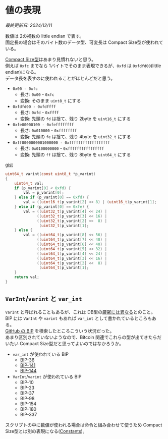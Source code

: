 # 値の表現

_最終更新日: 2024/12/11_

数値は 2の補数の little endian で表す。  
固定長の場合はそのバイト数のデータ型、可変長は Compact Size型が使われている。

[Compact Size型](https://en.bitcoin.it/wiki/Protocol_documentation#Variable_length_integer)はあまり見慣れないと思う。  
例えば `0xfc` までなら 1バイトでそのまま表現できるが、`0xfd` は `0xfdfd00`(little endian)になる。  
データ長を表すのに使われることがほとんどだと思う。

* `0x00 - 0xfc`
  * 長さ: `0x00` - `0xfc`
  * 変換: そのまま `uint8_t` にする
* `0xfdfd00 - 0xfdffff`
  * 長さ: `0xfd` - `0xffff`
  * 変換: 先頭の `fd` は捨て、残り 2byte を `uint16_t` にする
* `0xfe00000100 - 0xfeffffffff`
  * 長さ: `0x010000` - `0xffffffff`
  * 変換: 先頭の `fe` は捨て、残り 4byte を `uint32_t` にする
* `0xff0000000001000000 - 0xffffffffffffffffff`
  * 長さ: `0x0100000000` - `0xffffffffffffffff`
  * 変換: 先頭の `ff` は捨て、残り 8byte を `uint64_t` にする

[gist](https://gist.github.com/hirokuma/fc5476f1bcf310863428883c1d47c7d5)

```c
uint64_t varint(const uint8_t *p_varint)
{
    uint64_t val;
    if (p_varint[0] < 0xfd) {
        val = p_varint[0];
    } else if (p_varint[0] == 0xfd) {
        val = ((uint16_t)p_varint[2] << 8) | (uint16_t)p_varint[1];
    } else if (p_varint[0] == 0xfe) {
        val = ((uint32_t)p_varint[4] << 24) |
              ((uint32_t)p_varint[3] << 16) |
              ((uint32_t)p_varint[2] <<  8) |
               (uint32_t)p_varint[1];
    } else {
        val = ((uint64_t)p_varint[8] << 56) |
              ((uint64_t)p_varint[7] << 48) |
              ((uint64_t)p_varint[6] << 40) |
              ((uint64_t)p_varint[5] << 32) |
              ((uint64_t)p_varint[4] << 24) |
              ((uint64_t)p_varint[3] << 16) |
              ((uint64_t)p_varint[2] <<  8) |
               (uint64_t)p_varint[1];
    }
    return val;
}
```

## `VarInt`/`varint` と `var_int`

`VarInt` と呼ばれることもあるが、これは DB型の[厳密には異なる](https://learnmeabitcoin.com/technical/general/compact-size/#varint)とのこと。  
BIP には `VarInt` や `varint` もあれば `var_int` として書かれているところもある。  
[GitHub の BIP](https://github.com/bitcoin/bips) を検索したところこういう状況だった。  
あまり区別されていないようなので、Bitcoin 関連でこれらの型が出てきたらだいたい Compact Size型だと思ってよいのではなかろうか。

* `var_int` が使われている BIP
  * [BIP-36](https://github.com/bitcoin/bips/blob/7420c04e841ec6617029ed0df316a52d78116b27/bip-0036.mediawiki#L29)
  * [BIP-141](https://github.com/bitcoin/bips/blob/7420c04e841ec6617029ed0df316a52d78116b27/bip-0141.mediawiki#L59)
  * [BIP-144](https://github.com/bitcoin/bips/blob/7420c04e841ec6617029ed0df316a52d78116b27/bip-0144.mediawiki#L51)
* `VarInt`/`varint` が使われている BIP
  * BIP-10
  * BIP-23
  * BIP-37
  * BIP-98
  * BIP-154
  * BIP-180
  * BIP-337

スクリプトの中に数値が使われる場合は命令と組み合わせて使うため Compact Size型とは別の表現になる([Constants](https://en.bitcoin.it/wiki/Script#Constants))。

